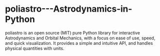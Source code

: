 # poliastro---Astrodynamics-in-Python
poliastro is an open source (MIT) pure Python library for interactive Astrodynamics and Orbital Mechanics, with a focus on ease of use, speed, and quick visualization. It provides a simple and intuitive API, and handles physical quantities with units.
